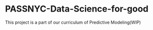 # PASSNYC-Data-Science-for-good
This project is a part of our curriculum of Predictive Modeling(WIP)

